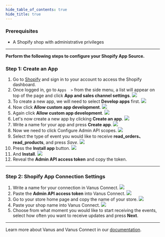 ```yaml
--- 
hide_table_of_contents: true
hide_title: true
---
```


### Prerequisites

- A Shopify shop with administrative privileges 

---

**Perform the following steps to configure your Shopify App Source.**

### Step 1: Create an App
1. Go to [Shopify](https://shopify.com) and sign in to your account to access the Shopify dashboard.
2. Once logged in, go to `Apps  >` from the side menu, a list will appear on top of the page and click **App and sales channel settings**.
![](images/img.png)
3. To create a new app, we will need to select **Develop apps** first.
![](images/img_1.png)
4. Now click **Allow custom app development**.
![](images/img_2.png)
5. Again click **Allow custom app development**.
![](images/img_3.png)
6. Let's now create a new app by clicking **Create an app**.
![](images/img_4.png)
7. Write a name for your app and press **Create app**.
![](images/img_5.png)
8. Now we need to click Configure Admin API scopes.
![](images/img_6.png)
9. Select the type of event you would like to receive **read_orders、read_products**, and press *Save*.
![](images/img_7.png)
10. Press the **Install app** button.
![](images/img_8.png)
11. And **Install**.
![](images/img_9.png)
12. Reveal the **Admin API access token** and copy the token.

---

### Step 2: Shopify App Connection Settings
1. Write a name for your connection in Vanus Connect.
![](images/name.png)
2. Paste the **Admin API access token** into Vanus Connect.
![](images/img_11.png)
3. Go to your store home page and copy the name of your store.
![](images/img_12.png)
4. Paste your shop name into Vanus Connect.
![](images/img_13.png)
5. Choose from what moment you would like to start receiving the events,
    select how often you want to receive updates and press **Next**.

---

Learn more about Vanus and Vanus Connect in our [documentation](https://docs.vanus.ai).
